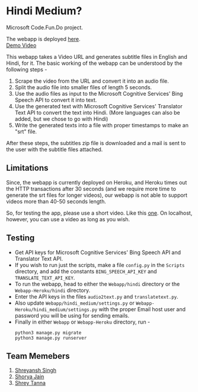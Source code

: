 # Hindi Medium?

Microsoft Code.Fun.Do project.

The webapp is deployed [here](https://hindi-medium.herokuapp.com/).   
[Demo Video](https://youtu.be/c7Ub7QXtQVs)

This webapp takes a Video URL and generates subtitle files in English and Hindi, for it. The basic working of the webapp can be understood by the following steps - 

1. Scrape the video from the URL and convert it into an audio file.
2. Split the audio file into smaller files of length 5 seconds.
3. Use the audio files as input to the Microsoft Cognitive Services' Bing Speech API to convert it into text.
4. Use the generated text with Microsoft Cognitive Services' Translator Text API to convert the text into Hindi. (More languages can also be added, but we chose to go with Hindi)
5. Write the generated texts into a file with proper timestamps to make an "srt" file.

After these steps, the subtitles zip file is downloaded and a mail is sent to the user with the subtitle files attached.

## Limitations

Since, the webapp is currently deployed on Heroku, and Heroku times out the HTTP transactions after 30 seconds (and we require more time to generate the srt files for longer videos), our webapp is not able to support videos more than 40-50 seconds length.

So, for testing the app, please use a short video. Like this [one](https://www.youtube.com/watch?v=jlmyJLnIOYw). On localhost, however, you can use a video as long as you wish.

## Testing

* Get API keys for Microsoft Cognitive Services' Bing Speech API and Translator Text API.
* If you wish to run just the scripts, make a file `config.py` in the `Scripts` directory, and add the constants `BING_SPEECH_API_KEY` and `TRANSLATE_TEXT_API_KEY`.
* To run the webapp, head to either the `Webapp/hindi` directory or the `Webapp-Heroku/hindi` directory.
* Enter the API keys in the files `audio2text.py` and `translatetext.py`.
* Also update `Webapp/hindi_medium/settings.py` or `Webapp-Heroku/hindi_medium/settings.py` with the proper Email host user and password you will be using for sending emails.
* Finally in either `Webapp` or `Webapp-Heroku` directory, run -    
  ```
  python3 manage.py migrate
  python3 manage.py runserver
  ```

## Team Memebers

1. [Shreyansh Singh](https://github.com/shreyansh26)
2. [Shorya Jain](https://github.com/SJ255)
3. [Shrey Tanna](https://github.com/Shrey97)